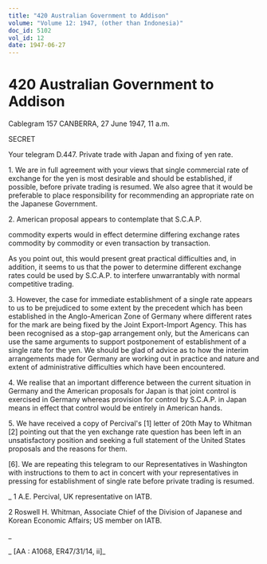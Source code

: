 ```yaml
---
title: "420 Australian Government to Addison"
volume: "Volume 12: 1947, (other than Indonesia)"
doc_id: 5102
vol_id: 12
date: 1947-06-27
---
```


# 420 Australian Government to Addison

Cablegram 157 CANBERRA, 27 June 1947, 11 a.m.

SECRET

Your telegram D.447. Private trade with Japan and fixing of yen rate.

1\. We are in full agreement with your views that single commercial rate of exchange for the yen is most desirable and should be established, if possible, before private trading is resumed. We also agree that it would be preferable to place responsibility for recommending an appropriate rate on the Japanese Government.

2\. American proposal appears to contemplate that S.C.A.P.

commodity experts would in effect determine differing exchange rates commodity by commodity or even transaction by transaction.

As you point out, this would present great practical difficulties and, in addition, it seems to us that the power to determine different exchange rates could be used by S.C.A.P. to interfere unwarrantably with normal competitive trading.

3\. However, the case for immediate establishment of a single rate appears to us to be prejudiced to some extent by the precedent which has been established in the Anglo-American Zone of Germany where different rates for the mark are being fixed by the Joint Export-Import Agency. This has been recognised as a stop-gap arrangement only, but the Americans can use the same arguments to support postponement of establishment of a single rate for the yen. We should be glad of advice as to how the interim arrangements made for Germany are working out in practice and nature and extent of administrative difficulties which have been encountered.

4\. We realise that an important difference between the current situation in Germany and the American proposals for Japan is that joint control is exercised in Germany whereas provision for control by S.C.A.P. in Japan means in effect that control would be entirely in American hands.

5\. We have received a copy of Percival's [1] letter of 20th May to Whitman [2] pointing out that the yen exchange rate question has been left in an unsatisfactory position and seeking a full statement of the United States proposals and the reasons for them.

[6]. We are repeating this telegram to our Representatives in Washington with instructions to them to act in concert with your representatives in pressing for establishment of single rate before private trading is resumed.

_ 1 A.E. Percival, UK representative on IATB.

2 Roswell H. Whitman, Associate Chief of the Division of Japanese and Korean Economic Affairs; US member on IATB.

_

_ [AA : A1068, ER47/31/14, ii]_
